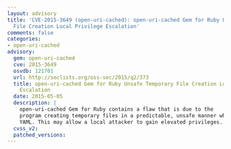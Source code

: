 ```yaml
---
layout: advisory
title: 'CVE-2015-3649 (open-uri-cached): open-uri-cached Gem for Ruby Unsafe Temporary
  File Creation Local Privilege Escalation'
comments: false
categories:
- open-uri-cached
advisory:
  gem: open-uri-cached
  cve: 2015-3649
  osvdb: 121701
  url: http://seclists.org/oss-sec/2015/q2/373
  title: open-uri-cached Gem for Ruby Unsafe Temporary File Creation Local Privilege
    Escalation
  date: 2015-05-05
  description: |
    open-uri-cached Gem for Ruby contains a flaw that is due to the
    program creating temporary files in a predictable, unsafe manner when using
    YAML. This may allow a local attacker to gain elevated privileges.
  cvss_v2: 
  patched_versions: 
---
```

